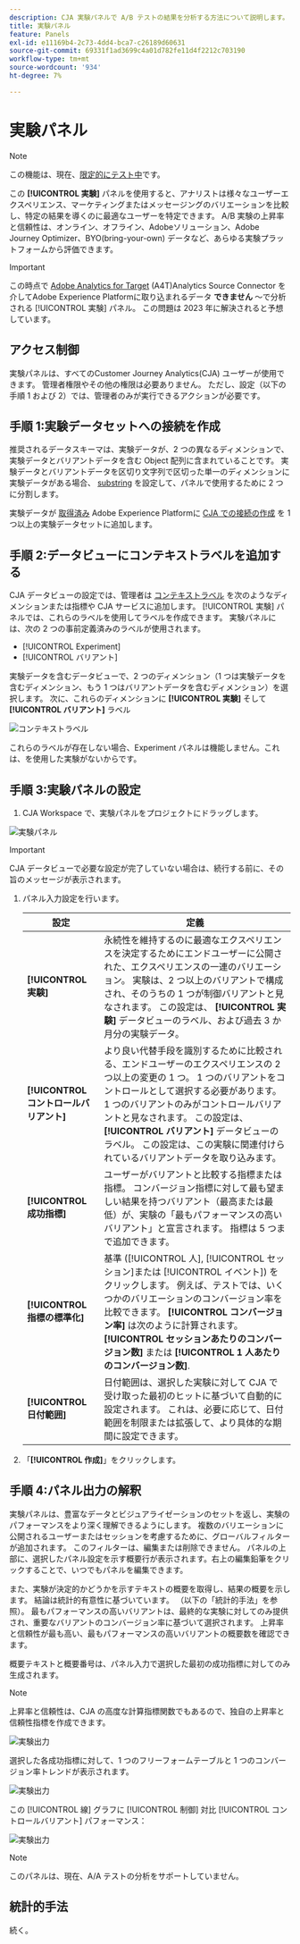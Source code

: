 ```yaml
---
description: CJA 実験パネルで A/B テストの結果を分析する方法について説明します。
title: 実験パネル
feature: Panels
exl-id: e11169b4-2c73-4dd4-bca7-c26189d60631
source-git-commit: 69331f1ad3699c4a01d782fe11d4f2212c703190
workflow-type: tm+mt
source-wordcount: '934'
ht-degree: 7%

---
```


# 実験パネル

>[!NOTE]
>
>この機能は、現在、[限定的にテスト中](/help/release-notes/releases.md)です。

この **[!UICONTROL 実験]** パネルを使用すると、アナリストは様々なユーザーエクスペリエンス、マーケティングまたはメッセージングのバリエーションを比較し、特定の結果を導くのに最適なユーザーを特定できます。 A/B 実験の上昇率と信頼性は、オンライン、オフライン、Adobeソリューション、Adobe Journey Optimizer、BYO(bring-your-own) データなど、あらゆる実験プラットフォームから評価できます。

>[!IMPORTANT]
>
>この時点で [Adobe Analytics for Target](https://experienceleague.adobe.com/docs/target/using/integrate/a4t/a4t.html?lang=ja) (A4T)Analytics Source Connector を介してAdobe Experience Platformに取り込まれるデータ **できません** ～で分析される [!UICONTROL 実験] パネル。 この問題は 2023 年に解決されると予想しています。

## アクセス制御

実験パネルは、すべてのCustomer Journey Analytics(CJA) ユーザーが使用できます。 管理者権限やその他の権限は必要ありません。 ただし、設定（以下の手順 1 および 2）では、管理者のみが実行できるアクションが必要です。

## 手順 1:実験データセットへの接続を作成

推奨されるデータスキーマは、実験データが、2 つの異なるディメンションで、実験データとバリアントデータを含む Object 配列に含まれていることです。 実験データとバリアントデータを区切り文字列で区切った単一のディメンションに実験データがある場合、 [substring](https://experienceleague.adobe.com/docs/analytics-platform/using/cja-dataviews/component-settings/substring.html?lang=en#) を設定して、パネルで使用するために 2 つに分割します。

実験データが [取得済み](https://experienceleague.adobe.com/docs/experience-platform/ingestion/home.html?lang=en) Adobe Experience Platformに [CJA での接続の作成](/help/connections/create-connection.md) を 1 つ以上の実験データセットに追加します。

## 手順 2:データビューにコンテキストラベルを追加する

CJA データビューの設定では、管理者は [コンテキストラベル](/help/data-views/component-settings/overview.md) を次のようなディメンションまたは指標や CJA サービスに追加します。 [!UICONTROL 実験] パネルでは、これらのラベルを使用してラベルを作成できます。 実験パネルには、次の 2 つの事前定義済みのラベルが使用されます。

* [!UICONTROL Experiment]
* [!UICONTROL バリアント]

実験データを含むデータビューで、2 つのディメンション（1 つは実験データを含むディメンション、もう 1 つはバリアントデータを含むディメンション）を選択します。 次に、これらのディメンションに **[!UICONTROL 実験]** そして **[!UICONTROL バリアント]** ラベル

![コンテキストラベル](../assets/context-label.png)

これらのラベルが存在しない場合、Experiment パネルは機能しません。これは、を使用した実験がないからです。

## 手順 3:実験パネルの設定

1. CJA Workspace で、実験パネルをプロジェクトにドラッグします。

![実験パネル](../assets/experiment.png)

>[!IMPORTANT]
>CJA データビューで必要な設定が完了していない場合は、続行する前に、その旨のメッセージが表示されます。

1. パネル入力設定を行います。

   | 設定 | 定義 |
   | --- | --- |
   | **[!UICONTROL 実験]** | 永続性を維持するのに最適なエクスペリエンスを決定するためにエンドユーザーに公開された、エクスペリエンスの一連のバリエーション。 実験は、2 つ以上のバリアントで構成され、そのうちの 1 つが制御バリアントと見なされます。 この設定は、  **[!UICONTROL 実験]** データビューのラベル、および過去 3 か月分の実験データ。 |
   | **[!UICONTROL コントロールバリアント]** | より良い代替手段を識別するために比較される、エンドユーザーのエクスペリエンスの 2 つ以上の変更の 1 つ。 1 つのバリアントをコントロールとして選択する必要があります。1 つのバリアントのみがコントロールバリアントと見なされます。 この設定は、  **[!UICONTROL バリアント]** データビューのラベル。 この設定は、この実験に関連付けられているバリアントデータを取り込みます。 |
   | **[!UICONTROL 成功指標]** | ユーザーがバリアントと比較する指標または指標。 コンバージョン指標に対して最も望ましい結果を持つバリアント（最高または最低）が、実験の「最もパフォーマンスの高いバリアント」と宣言されます。 指標は 5 つまで追加できます。 |
   | **[!UICONTROL 指標の標準化]** | 基準 ([!UICONTROL 人], [!UICONTROL セッション]または [!UICONTROL イベント]) をクリックします。 例えば、テストでは、いくつかのバリエーションのコンバージョン率を比較できます。 **[!UICONTROL コンバージョン率]** は次のように計算されます。 **[!UICONTROL セッションあたりのコンバージョン数]** または **[!UICONTROL 1 人あたりのコンバージョン数]**. |
   | **[!UICONTROL 日付範囲]** | 日付範囲は、選択した実験に対して CJA で受け取った最初のヒットに基づいて自動的に設定されます。 これは、必要に応じて、日付範囲を制限または拡張して、より具体的な期間に設定できます。 |

1. 「**[!UICONTROL 作成]**」をクリックします。

## 手順 4:パネル出力の解釈

実験パネルは、豊富なデータとビジュアライゼーションのセットを返し、実験のパフォーマンスをより深く理解できるようにします。 複数のバリエーションに公開されるユーザーまたはセッションを考慮するために、グローバルフィルターが追加されます。 このフィルターは、編集または削除できません。 パネルの上部に、選択したパネル設定を示す概要行が表示されます。右上の編集鉛筆をクリックすることで、いつでもパネルを編集できます。

また、実験が決定的かどうかを示すテキストの概要を取得し、結果の概要を示します。 結論は統計的有意性に基づいています。 （以下の「統計的手法」を参照）。 最もパフォーマンスの高いバリアントは、最終的な実験に対してのみ提供され、重要なバリアントのコンバージョン率に基づいて選択されます。 上昇率と信頼性が最も高い、最もパフォーマンスの高いバリアントの概要数を確認できます。

概要テキストと概要番号は、パネル入力で選択した最初の成功指標に対してのみ生成されます。

>[!NOTE]
>
>上昇率と信頼性は、CJA の高度な計算指標関数でもあるので、独自の上昇率と信頼性指標を作成できます。

![実験出力](../assets/exp-output1.png)

選択した各成功指標に対して、1 つのフリーフォームテーブルと 1 つのコンバージョン率トレンドが表示されます。

![実験出力](../assets/exp-output2.png)

この [!UICONTROL 線] グラフに [!UICONTROL 制御] 対比 [!UICONTROL コントロールバリアント] パフォーマンス：

![実験出力](../assets/exp-output3.png)
>[!NOTE]
>
>このパネルは、現在、A/A テストの分析をサポートしていません。

## 統計的手法

続く。
